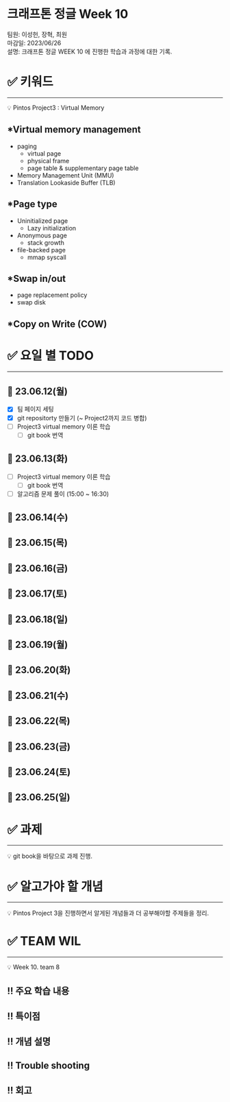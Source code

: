 # 크래프톤 정글 Week 10

팀원: 이성헌, 장혁, 최원 <br>
마감일: 2023/06/26 <br>
설명: 크래프톤 정글 WEEK 10 에 진행한 학습과 과정에 대한 기록.

# ✅ 키워드

---

<aside>
💡 Pintos Project3 : Virtual Memory

</aside>

## *Virtual memory management

- paging
    - virtual page
    - physical frame
    - page table & supplementary page table
- Memory Management Unit (MMU)
- Translation Lookaside Buffer (TLB)

## *Page type

- Uninitialized page
    - Lazy initialization
- Anonymous page
    - stack growth
- file-backed page
    - mmap syscall

## *Swap in/out

- page replacement policy
- swap disk

## *Copy on Write (COW)

# ✅ 요일 별 TODO

---

## 📆 23.06.12(월)

- [x]  팀 페이지 세팅
- [x]  git repositorty 만들기 (~ Project2까지 코드 병합)
- [ ]  Project3 virtual memory 이론 학습
    - [ ]  git book 번역

## 📆 23.06.13(화)

- [ ]  Project3 virtual memory 이론 학습
    - [ ]  git book 번역
- [ ]  알고리즘 문제 풀이 (15:00 ~ 16:30)

## 📆 23.06.14(수)

## 📆 23.06.15(목)

## 📆 23.06.16(금)

## 📆 23.06.17(토)

## 📆 23.06.18(일)

## 📆 23.06.19(월)

## 📆 23.06.20(화)

## 📆 23.06.21(수)

## 📆 23.06.22(목)

## 📆 23.06.23(금)

## 📆 23.06.24(토)

## 📆 23.06.25(일)

# ✅ 과제

---

<aside>
💡 git book을 바탕으로 과제 진행.

</aside>

# ✅ 알고가야 할 개념

---

<aside>
💡 Pintos Project 3을 진행하면서 알게된 개념들과 더 공부해야할 주제들을 정리.

</aside>

# ✅ TEAM WIL

---

<aside>
💡 Week 10. team 8

</aside>

## ‼️ 주요 학습 내용

## ‼️ 특이점

## ‼️ 개념 설명

## ‼️ Trouble shooting

## ‼️ 회고
